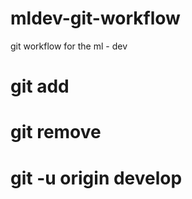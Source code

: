 # mldev-git-workflow
git workflow for the ml - dev 

# git add
# git remove
# git -u origin develop
